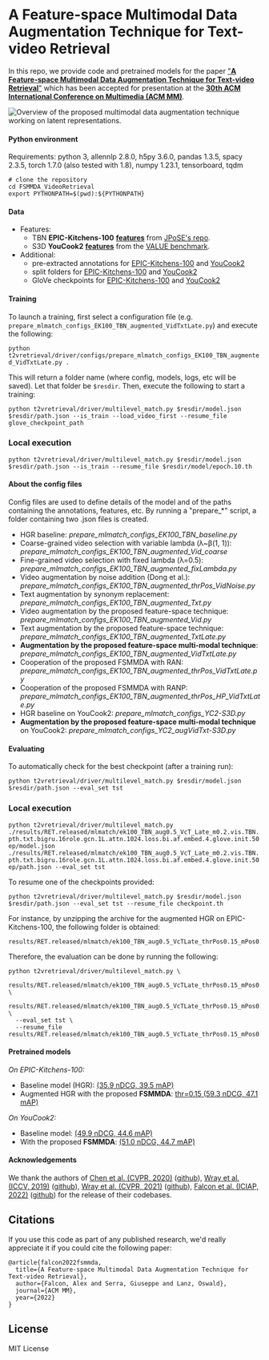 # A Feature-space Multimodal Data Augmentation Technique for Text-video Retrieval
In this repo, we provide code and pretrained models for the paper ["**A Feature-space Multimodal Data Augmentation Technique for Text-video Retrieval**"](https://arxiv.org/abs/2208.02080) which has been accepted for presentation at the [**30th ACM International Conference on Multimedia (ACM MM)**](https://2022.acmmm.org/).

![Overview of the proposed multimodal data augmentation technique working on latent representations.](https://github.com/aranciokov/FSMMDA_VideoRetrieval/blob/images/teaser.png?raw=true)

#### Python environment
Requirements: python 3, allennlp 2.8.0, h5py 3.6.0, pandas 1.3.5, spacy 2.3.5, torch 1.7.0 (also tested with 1.8), numpy 1.23.1, tensorboard, tqdm
```
# clone the repository
cd FSMMDA_VideoRetrieval
export PYTHONPATH=$(pwd):${PYTHONPATH}
```

#### Data
- Features: 
    - TBN **EPIC-Kitchens-100** [**features**](https://drive.google.com/file/d/16_WXNg2aziVBsWjc1_egE4YjnJ_aKbrM/view?usp=sharing) from [JPoSE's repo](https://github.com/mwray/Joint-Part-of-Speech-Embeddings). 
    - S3D **YouCook2** [**features**](https://drive.google.com/file/d/1Bp-uY_rFvNv3f6TrD8TfGHrfB-dwkywy/view?usp=sharing) from the [VALUE benchmark](https://value-benchmark.github.io/).
- Additional:
    - pre-extracted annotations for [EPIC-Kitchens-100](https://drive.google.com/file/d/1XiRE-dF7EHqouWx8oHptODiQuYCHAqh6/view?usp=sharing) and [YouCook2](https://drive.google.com/file/d/19FP8fWpGiv_y9iewDcYKIOYck8Fjy-rw/view?usp=sharing)
    - split folders for [EPIC-Kitchens-100](https://drive.google.com/file/d/1eYxzyCb2Jl0oeHP_y2awZhTTNz5th7X2/view?usp=sharing) and [YouCook2](https://drive.google.com/file/d/1CZTpMer2eHHC6vxl-gCcs4lc9HPc3Fjw/view?usp=sharing)
    - GloVe checkpoints for [EPIC-Kitchens-100](https://drive.google.com/file/d/1q7viOUp_kByPc3-y8PIZw1A7BZcLdtAD/view?usp=sharing) and [YouCook2](https://drive.google.com/file/d/1p2Nhvd6XJwXoc8d01fkmirH6nfLnjlpw/view?usp=sharing)

#### Training
To launch a training, first select a configuration file (e.g. ``prepare_mlmatch_configs_EK100_TBN_augmented_VidTxtLate.py``) and execute the following:

``python t2vretrieval/driver/configs/prepare_mlmatch_configs_EK100_TBN_augmented_VidTxtLate.py .``

This will return a folder name (where config, models, logs, etc will be saved). Let that folder be ``$resdir``. Then, execute the following to start a training:

``python t2vretrieval/driver/multilevel_match.py $resdir/model.json $resdir/path.json --is_train --load_video_first --resume_file glove_checkpoint_path``

### Local execution
``python t2vretrieval/driver/multilevel_match.py $resdir/model.json $resdir/path.json --is_train --resume_file $resdir/model/epoch.10.th``

#### About the config files
Config files are used to define details of the model and of the paths containing the annotations, features, etc. By running a "prepare_*" script, a folder containing two .json files is created. 
- HGR baseline: *prepare_mlmatch_configs_EK100_TBN_baseline.py*
- Coarse-grained video selection with variable lambda (λ~β(1, 1)): *prepare_mlmatch_configs_EK100_TBN_augmented_Vid_coarse*
- Fine-grained video selection with fixed lambda (λ=0.5): *prepare_mlmatch_configs_EK100_TBN_augmented_fixLambda.py*
- Video augmentation by noise addition (Dong et al.): *prepare_mlmatch_configs_EK100_TBN_augmented_thrPos_VidNoise.py* 
- Text augmentation by synonym replacement: *prepare_mlmatch_configs_EK100_TBN_augmented_Txt.py*
- Video augmentation by the proposed feature-space technique: *prepare_mlmatch_configs_EK100_TBN_augmented_Vid.py*
- Text augmentation by the proposed feature-space technique: *prepare_mlmatch_configs_EK100_TBN_augmented_TxtLate.py*
- **Augmentation by the proposed feature-space multi-modal technique**: *prepare_mlmatch_configs_EK100_TBN_augmented_VidTxtLate.py*
- Cooperation of the proposed FSMMDA with RAN: *prepare_mlmatch_configs_EK100_TBN_augmented_thrPos_VidTxtLate.py*
- Cooperation of the proposed FSMMDA with RANP: *prepare_mlmatch_configs_EK100_TBN_augmented_thrPos_HP_VidTxtLate.py*
- HGR baseline on YouCook2: *prepare_mlmatch_configs_YC2-S3D.py*
- **Augmentation by the proposed feature-space multi-modal technique** on YouCook2: *prepare_mlmatch_configs_YC2_augVidTxt-S3D.py*

#### Evaluating
To automatically check for the best checkpoint (after a training run):

``python t2vretrieval/driver/multilevel_match.py $resdir/model.json $resdir/path.json --eval_set tst``

### Local execution
``python t2vretrieval/driver/multilevel_match.py ./results/RET.released/mlmatch/ek100_TBN_aug0.5_VcT_Late_m0.2.vis.TBN.pth.txt.bigru.16role.gcn.1L.attn.1024.loss.bi.af.embed.4.glove.init.50ep/model.json ./results/RET.released/mlmatch/ek100_TBN_aug0.5_VcT_Late_m0.2.vis.TBN.pth.txt.bigru.16role.gcn.1L.attn.1024.loss.bi.af.embed.4.glove.init.50ep/path.json --eval_set tst``

To resume one of the checkpoints provided:

``python t2vretrieval/driver/multilevel_match.py $resdir/model.json $resdir/path.json --eval_set tst --resume_file checkpoint.th``

For instance, by unzipping the archive for the augmented HGR on EPIC-Kitchens-100, the following folder is obtained:
```
results/RET.released/mlmatch/ek100_TBN_aug0.5_VcTLate_thrPos0.15_mPos0.2_m0.2.vis.TBN.pth.txt.bigru.16role.gcn.1L.attn.1024.loss.bi.af.embed.4.glove.init.50ep/
```

Therefore, the evaluation can be done by running the following:
```
python t2vretrieval/driver/multilevel_match.py \
  results/RET.released/mlmatch/ek100_TBN_aug0.5_VcTLate_thrPos0.15_mPos0.2_m0.2.vis.TBN.pth.txt.bigru.16role.gcn.1L.attn.1024.loss.bi.af.embed.4.glove.init.50ep/model.json \
  results/RET.released/mlmatch/ek100_TBN_aug0.5_VcTLate_thrPos0.15_mPos0.2_m0.2.vis.TBN.pth.txt.bigru.16role.gcn.1L.attn.1024.loss.bi.af.embed.4.glove.init.50ep/path.json \
  --eval_set tst \
  --resume_file results/RET.released/mlmatch/ek100_TBN_aug0.5_VcTLate_thrPos0.15_mPos0.2_m0.2.vis.TBN.pth.txt.bigru.16role.gcn.1L.attn.1024.loss.bi.af.embed.4.glove.init.50ep/model/epoch.42.th
```

#### Pretrained models
*On EPIC-Kitchens-100:*
- Baseline model (HGR): [(35.9 nDCG, 39.5 mAP)](https://drive.google.com/file/d/1uIiUVQhrfI3GBXmNpr8jQNNI6NEWPqdU/view?usp=sharing) 
- Augmented HGR with the proposed **FSMMDA**: [thr=0.15 (59.3 nDCG, 47.1 mAP)](https://drive.google.com/file/d/1P22GZFFh_RkkTHn-KnuoDfZVK1v4DGKz/view?usp=sharing)

*On YouCook2:*
- Baseline model: [(49.9 nDCG, 44.6 mAP)](https://drive.google.com/file/d/1ghq-xmmmW3vbwF4rLMGaCnMTX8cRFvN7/view?usp=sharing) 
- With the proposed **FSMMDA**: [(51.0 nDCG, 44.7 mAP)](https://drive.google.com/file/d/1MGFg7hCFvj25r-3f8J8XuhQgYtrctcAX/view?usp=sharing)

#### Acknowledgements
We thank the authors of 
 [Chen et al. (CVPR, 2020)](https://arxiv.org/abs/2003.00392) ([github](https://github.com/cshizhe/hgr_v2t)),
 [Wray et al. (ICCV, 2019)](https://openaccess.thecvf.com/content_ICCV_2019/papers/Wray_Fine-Grained_Action_Retrieval_Through_Multiple_Parts-of-Speech_Embeddings_ICCV_2019_paper.pdf) ([github](https://github.com/mwray/Joint-Part-of-Speech-Embeddings)),
 [Wray et al. (CVPR, 2021)](https://arxiv.org/abs/2103.10095) ([github](https://github.com/mwray/Semantic-Video-Retrieval)),
 [Falcon et al. (ICIAP, 2022)](https://arxiv.org/abs/2203.08688) ([github](https://github.com/aranciokov/ranp))
 for the release of their codebases. 

## Citations
If you use this code as part of any published research, we'd really appreciate it if you could cite the following paper:
```text
@article{falcon2022fsmmda,
  title={A Feature-space Multimodal Data Augmentation Technique for Text-video Retrieval},
  author={Falcon, Alex and Serra, Giuseppe and Lanz, Oswald},
  journal={ACM MM},
  year={2022}
}
```

## License

MIT License

